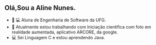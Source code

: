 ## Olá,Sou a Aline Nunes.
- 👩‍ 💻 Aluna de Engenharia de Software da UFG.
- 🤖 Atualmente estou trabalhando com Iniciação científica com foto em realidade aumentada, aplicativo ARCORE, da google.
- 💻 Sei Linguagem C e estou aprendendo Java.
  
     
          
          
          
  
          
